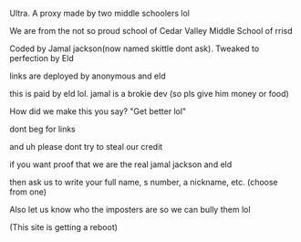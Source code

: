 Ultra. A proxy made by two middle schoolers lol

We are from the not so proud school of Cedar Valley Middle School of rrisd

Coded by Jamal jackson(now named skittle dont ask). Tweaked to perfection by Eld 

links are deployed by anonymous and eld

this is paid by eld lol. jamal is a brokie dev (so pls give him money or food)


How did we make this you say? "Get better lol"

dont beg for links

and uh please dont try to steal our credit 

if you want proof that we are the real jamal jackson and eld

then ask us to write your full name, s number, a nickname, etc. (choose from one)

Also let us know who the imposters are so we can bully them lol 

(This site is getting a reboot)
